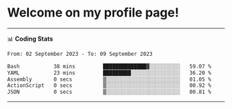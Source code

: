 # Welcome on my profile page!
<!-- print(("dralla"[::-1]+"s").capitalize()) -->

<!-- ---
👨🏻‍💻 **Busy With**
* Learning new Skills.
* Building small Projects.
* Being helpful. -->

---
📊 **Coding Stats**
<!--START_SECTION:waka-->

```txt
From: 02 September 2023 - To: 09 September 2023

Bash           38 mins         ██████████████▓░░░░░░░░░░   59.07 %
YAML           23 mins         █████████░░░░░░░░░░░░░░░░   36.20 %
Assembly       0 secs          ▒░░░░░░░░░░░░░░░░░░░░░░░░   01.05 %
ActionScript   0 secs          ▒░░░░░░░░░░░░░░░░░░░░░░░░   00.92 %
JSON           0 secs          ▒░░░░░░░░░░░░░░░░░░░░░░░░   00.81 %
```

<!--END_SECTION:waka-->
---
